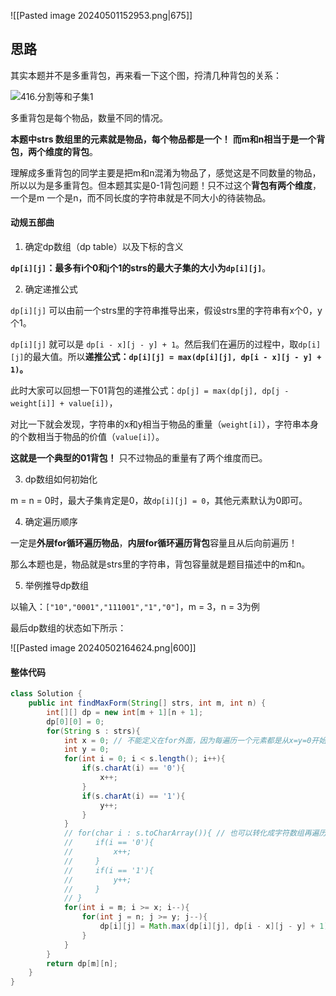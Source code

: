![[Pasted image 20240501152953.png|675]]

## 思路

其实本题并不是多重背包，再来看一下这个图，捋清几种背包的关系：

![416.分割等和子集1](https://code-thinking-1253855093.file.myqcloud.com/pics/20210117171307407-20230310132423205.png)

多重背包是每个物品，数量不同的情况。

**本题中strs 数组里的元素就是物品，每个物品都是一个！** **而m和n相当于是一个背包，两个维度的背包**。

理解成多重背包的同学主要是把m和n混淆为物品了，感觉这是不同数量的物品，所以以为是多重背包。但本题其实是0-1背包问题！只不过这个**背包有两个维度**，一个是m 一个是n，而不同长度的字符串就是不同大小的待装物品。

#### 动规五部曲

1. 确定dp数组（dp table）以及下标的含义

**`dp[i][j]`：最多有i个0和j个1的strs的最大子集的大小为`dp[i][j]`**。

2. 确定递推公式

`dp[i][j]` 可以由前一个strs里的字符串推导出来，假设strs里的字符串有x个0，y个1。

`dp[i][j]` 就可以是 `dp[i - x][j - y] + 1`。然后我们在遍历的过程中，取`dp[i][j]`的最大值。所以**递推公式：`dp[i][j] = max(dp[i][j], dp[i - x][j - y] + 1)`。**

此时大家可以回想一下01背包的递推公式：`dp[j] = max(dp[j], dp[j - weight[i]] + value[i])`，

对比一下就会发现，字符串的x和y相当于物品的重量（`weight[i]`），字符串本身的个数相当于物品的价值（`value[i]`）。

**这就是一个典型的01背包！** 只不过物品的重量有了两个维度而已。

3. dp数组如何初始化

m = n = 0时，最大子集肯定是0，故`dp[i][j] = 0`，其他元素默认为0即可。

4. 确定遍历顺序

一定是**外层for循环遍历物品**，**内层for循环遍历背包**容量且从后向前遍历！

那么本题也是，物品就是strs里的字符串，背包容量就是题目描述中的m和n。

5. 举例推导dp数组

以输入：`["10","0001","111001","1","0"]`，m = 3，n = 3为例

最后dp数组的状态如下所示：

![[Pasted image 20240502164624.png|600]]

#### 整体代码

```java
class Solution {
    public int findMaxForm(String[] strs, int m, int n) {
        int[][] dp = new int[m + 1][n + 1];
        dp[0][0] = 0;
        for(String s : strs){
            int x = 0; // 不能定义在for外面，因为每遍历一个元素都是从x=y=0开始的
            int y = 0;
            for(int i = 0; i < s.length(); i++){
                if(s.charAt(i) == '0'){
                    x++;
                }
                if(s.charAt(i) == '1'){
                    y++;
                }
            }
            // for(char i : s.toCharArray()){ // 也可以转化成字符数组再遍历
            //     if(i == '0'){
            //         x++;
            //     }
            //     if(i == '1'){
            //         y++;
            //     }
            // }
            for(int i = m; i >= x; i--){
                for(int j = n; j >= y; j--){
                    dp[i][j] = Math.max(dp[i][j], dp[i - x][j - y] + 1);
                }
            }
        }
        return dp[m][n];
    }
}
```
